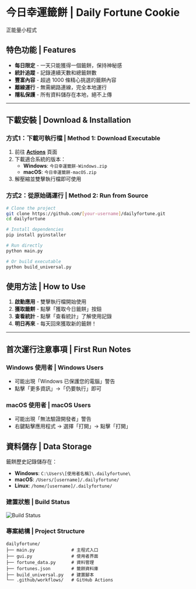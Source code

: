# 今日幸運籤餅 | Daily Fortune Cookie

正能量小程式

## 特色功能 | Features

-  **每日限定** - 一天只能獲得一個籤餅，保持神秘感
-  **統計追蹤** - 記錄連續天數和總籤餅數
-  **豐富內容** - 超過 1000 條精心挑選的籤餅內容
-  **離線運行** - 無需網路連線，完全本地運行
-  **隱私保護** - 所有資料儲存在本地，絕不上傳

---

## 下載安裝 | Download & Installation

### 方式1：下載可執行檔 | Method 1: Download Executable

1. 前往 **[Actions](../../actions/runs/17647619464)** 頁面
2. 下載適合系統的版本：
   - **Windows**: `今日幸運籤餅-Windows.zip`
   - **macOS**: `今日幸運籤餅-macOS.zip`
3. 解壓縮並雙擊執行檔即可使用

### 方式2：從原始碼運行 | Method 2: Run from Source

```bash
# Clone the project
git clone https://github.com/[your-username]/dailyfortune.git
cd dailyfortune

# Install dependencies  
pip install pyinstaller

# Run directly
python main.py

# Or build executable
python build_universal.py
```

## 使用方法 | How to Use

1. **啟動應用** - 雙擊執行檔開始使用
2. **獲取籤餅** - 點擊「獲取今日籤餅」按鈕
3. **查看統計** - 點擊「查看統計」了解使用記錄
4. **明日再來** - 每天回來獲取新的籤餅！

---

## 首次運行注意事項 | First Run Notes

### Windows 使用者 | Windows Users
- 可能出現「Windows 已保護您的電腦」警告
- 點擊「更多資訊」→「仍要執行」即可

### macOS 使用者 | macOS Users  
- 可能出現「無法驗證開發者」警告
- 右鍵點擊應用程式 → 選擇「打開」→ 點擊「打開」

## 資料儲存 | Data Storage

籤餅歷史記錄儲存在：

- **Windows**: `C:\Users\[使用者名稱]\.dailyfortune\`
- **macOS**: `/Users/[username]/.dailyfortune/`
- **Linux**: `/home/[username]/.dailyfortune/`


### 建置狀態 | Build Status
![Build Status](../../actions/workflows/build.yml/badge.svg)

### 專案結構 | Project Structure
```
dailyfortune/
├── main.py              # 主程式入口
├── gui.py               # 使用者界面
├── fortune_data.py      # 資料管理
├── fortunes.json        # 籤餅資料庫
├── build_universal.py   # 建置腳本
└── .github/workflows/   # GitHub Actions
```
